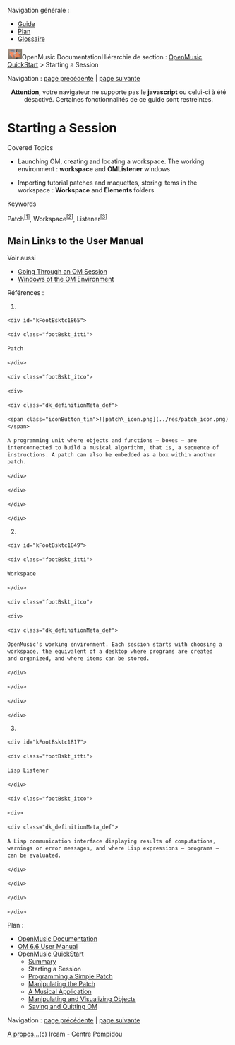 <div id="tplf" class="tplPage">

<div id="tplh">

<span class="hidden">Navigation générale : </span>

  - [<span>Guide</span>](OM-Documentation.md)
  - [<span>Plan</span>](OM-Documentation_1.md)
  - [<span>Glossaire</span>](OM-Documentation_2.md)

</div>

<div id="tplt">

![empty.gif](../tplRes/page/empty.gif)![logoom1.png](../res/logoom1.png)<span class="tplTi">OpenMusic
Documentation</span><span class="sw_outStack_navRoot"><span class="hidden">Hiérarchie
de section : </span>[<span>OpenMusic
QuickStart</span>](QuickStart-Chapters.md)<span class="stkSep"> \>
</span><span class="stkSel_yes"><span>Starting a
Session</span></span></span>

</div>

<div class="tplNav">

<span class="hidden">Navigation : </span>[<span>page
précédente</span>](Intro_1.md "page précédente(Summary)")<span class="hidden">
| </span>[<span>page
suivante</span>](2_progpatch.md "page suivante(Programming a Simple Patch)")

</div>

<div id="tplc" class="tplc_out_yes">

<div style="text-align: center;">

**Attention**, votre navigateur ne supporte pas le **javascript** ou
celui-ci à été désactivé. Certaines fonctionnalités de ce guide sont
restreintes.

</div>

<div class="headCo">

# <span>Starting a Session</span>

<div class="headCo_co">

<div>

<div class="bloc note">

<div class="bloc_ti note_ti">

<span>Covered Topics</span>

</div>

<div class="txt">

  - Launching OM, creating and locating a workspace. The working
    environment : **workspace** and **OMListener** windows

  - Importing tutorial patches and maquettes, storing items in the
    workspace : **Workspace** and **Elements** folders

</div>

</div>

<div class="infobloc">

<div class="media">

</div>

</div>

<div class="infobloc">

<div class="infobloc_ti">

<span>Keywords</span>

</div>

<div class="txt">

<span id="i1" class="defRef_ul"><span>Patch</span></span><sup>[<span>\[</span>1<span>\]</span>](#kFootBsktc1865)</sup>,
<span id="i2" class="defRef_ul"><span>Workspace</span></span><sup>[<span>\[</span>2<span>\]</span>](#kFootBsktc1849)</sup>,
<span id="i3" class="defRef_ul"><span>Listener</span></span><sup>[<span>\[</span>3<span>\]</span>](#kFootBsktc1817)</sup>

</div>

</div>

<div class="part">

## <span>Main Links to the User Manual</span>

<div class="part_co">

<div class="infobloc">

<div class="linkSet">

<div class="linkSet_ti">

<span>Voir aussi</span>

</div>

<div class="linkUL">

  - [<span>Going Through an OM Session</span>](Goingthrough.md)
  - [<span>Windows of the OM Environment</span>](MainWindows.md)

</div>

</div>

</div>

</div>

</div>

</div>

</div>

</div>

<span class="hidden">Références : </span>

1.  
    
    <div id="kFootBsktc1865">
    
    <div class="footBskt_itti">
    
    Patch
    
    </div>
    
    <div class="footBskt_itco">
    
    <div>
    
    <div class="dk_definitionMeta_def">
    
    <span class="iconButton_tim">![patch\_icon.png](../res/patch_icon.png)</span>
    
    A programming unit where objects and functions – boxes – are
    interconnected to build a musical algorithm, that is, a sequence of
    instructions. A patch can also be embedded as a box within another
    patch.
    
    </div>
    
    </div>
    
    </div>
    
    </div>

2.  
    
    <div id="kFootBsktc1849">
    
    <div class="footBskt_itti">
    
    Workspace
    
    </div>
    
    <div class="footBskt_itco">
    
    <div>
    
    <div class="dk_definitionMeta_def">
    
    OpenMusic's working environment. Each session starts with choosing a
    workspace, the equivalent of a desktop where programs are created
    and organized, and where items can be stored.
    
    </div>
    
    </div>
    
    </div>
    
    </div>

3.  
    
    <div id="kFootBsktc1817">
    
    <div class="footBskt_itti">
    
    Lisp Listener
    
    </div>
    
    <div class="footBskt_itco">
    
    <div>
    
    <div class="dk_definitionMeta_def">
    
    A Lisp communication interface displaying results of computations,
    warnings or error messages, and where Lisp expressions – programs –
    can be evaluated.
    
    </div>
    
    </div>
    
    </div>
    
    </div>

</div>

<div id="tplo" class="tplo_out_yes">

<div class="tplOTp">

<div class="tplOBm">

<div id="mnuFrm">

<span class="hidden">Plan :</span>

<div id="mnuFrmUp" onmouseout="menuScrollTiTask.fSpeed=0;" onmouseover="if(menuScrollTiTask.fSpeed&gt;=0) {menuScrollTiTask.fSpeed=-2; scTiLib.addTaskNow(menuScrollTiTask);}" onclick="menuScrollTiTask.fSpeed-=2;" style="display: none;">

<span id="mnuFrmUpLeft">[](#)</span><span id="mnuFrmUpCenter"></span><span id="mnuFrmUpRight"></span>

</div>

<div id="mnuScroll">

  - [<span>OpenMusic Documentation</span>](OM-Documentation.md)
  - [<span>OM 6.6 User Manual</span>](OM-User-Manual.md)
  - [<span>OpenMusic QuickStart</span>](QuickStart-Chapters.md)
      - [<span>Summary</span>](Intro_1.md)
      - <span id="i4" class="outLeftSel_yes"><span>Starting a
        Session</span></span>
      - [<span>Programming a Simple Patch</span>](2_progpatch.md)
      - [<span>Manipulating the Patch</span>](3ManipPatch.md)
      - [<span>A Musical Application</span>](4_MusicalAp.md)
      - [<span>Manipulating and Visualizing
        Objects</span>](5_CompletEdition.md)
      - [<span>Saving and Quitting OM</span>](6_Quit.md)

</div>

<div id="mnuFrmDown" onmouseout="menuScrollTiTask.fSpeed=0;" onmouseover="if(menuScrollTiTask.fSpeed&lt;=0) {menuScrollTiTask.fSpeed=2; scTiLib.addTaskNow(menuScrollTiTask);}" onclick="menuScrollTiTask.fSpeed+=2;" style="display: none;">

<span id="mnuFrmDownLeft">[](#)</span><span id="mnuFrmDownCenter"></span><span id="mnuFrmDownRight"></span>

</div>

</div>

</div>

</div>

</div>

<div class="tplNav">

<span class="hidden">Navigation : </span>[<span>page
précédente</span>](Intro_1.md "page précédente(Summary)")<span class="hidden">
| </span>[<span>page
suivante</span>](2_progpatch.md "page suivante(Programming a Simple Patch)")

</div>

<div id="tplb">

[<span>A propos...</span>](OM-Documentation_3.md)(c) Ircam - Centre
Pompidou

</div>

</div>
